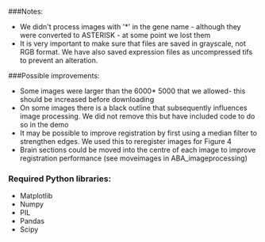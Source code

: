 ###Notes:
- We didn't process images with '*' in the gene name - although they were converted to ASTERISK - at some point we lost them
- It is very important to make sure that files are saved in grayscale, not RGB format. We have also saved expression files as uncompressed tifs to prevent an alteration.

###Possible improvements:
- Some images were larger than the 6000* 5000 that we allowed- this should be increased before downloading
- On some images there is a black outline that subsequently influences image processing. We did not remove this but have included code to do so in the demo
- It may be possible to improve registration by first using a median filter to strengthen edges. We used this to reregister images for Figure 4
- Brain sections could be moved into the centre of each image to improve registration performance (see moveimages in ABA_imageprocessing)

### Required Python libraries:
- Matplotlib
- Numpy
- PIL
- Pandas
- Scipy
